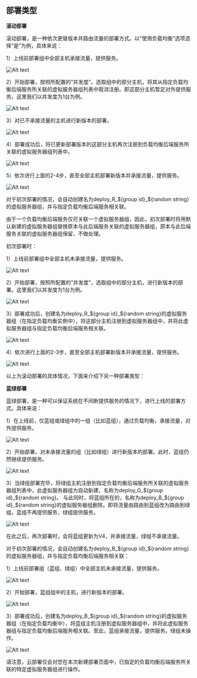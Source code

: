 ## 部署类型

**滚动部署**

滚动部署，是一种依次更替版本并路由流量的部署方式。以“使用负载均衡”选项选择“是”为例，具体来说：

1）上线前部署组中全部主机承接流量，提供服务。

![Alt text](https://github.com/jdcloudcom/cn/blob/codedeploy/image/CodeDeploy/rollingdeploy1.png)

2）开始部署，按照所配置的“并发度”，选取组中的部分主机，将其从指定负载均衡后端服务所关联的虚拟服务器组列表中取消注册。即这部分主机暂定对外提供服务。这里我们以并发度为1台为例。

![Alt text](https://github.com/jdcloudcom/cn/blob/codedeploy/image/CodeDeploy/rollingdeploy2.png)

3）对已不承接流量的主机进行新版本的部署。

![Alt text](https://github.com/jdcloudcom/cn/blob/codedeploy/image/CodeDeploy/rollingdeploy3.png)

4）部署成功后，将已更新部署版本的这部分主机再次注册到负载均衡后端服务所关联的虚拟服务器组列表中。

![Alt text](https://github.com/jdcloudcom/cn/blob/codedeploy/image/CodeDeploy/rollingdeploy4.png)

5）依次进行上面的2-4步，直至全部主机部署新版本并承接流量，提供服务。

![Alt text](https://github.com/jdcloudcom/cn/blob/codedeploy/image/CodeDeploy/rollingdeploy5.png)


对于初次部署的情况，会自动创建名为deploy_R_${group id}_${random string}的虚拟服务器组，并与指定负载均衡后端服务相关联。

由于一个负载均衡后端服务仅可关联一个虚拟服务器组，因此，初次部署时将用默认新建的虚拟服务器组替换原本与此后端服务关联的虚拟服务器组，原本与此后端服务关联的虚拟服务器组保留，不做处理。

初次部署时：

1）上线前部署组中全部主机未承接流量，提供服务。

![Alt text](https://github.com/jdcloudcom/cn/blob/codedeploy/image/CodeDeploy/rollingdeploy6.png)

2）开始部署，按照所配置的“并发度”，选取组中的部分主机，进行新版本的部署。这里我们以并发度为1台为例。

![Alt text](https://github.com/jdcloudcom/cn/blob/codedeploy/image/CodeDeploy/rollingdeploy7.png)

3）部署成功后，创建名为deploy_R_${group id}_${random string}的虚拟服务器组（在指定负载均衡实例中），将这部分主机注册到虚拟服务器组中，并将此虚拟服务器组与指定负载均衡后端服务相关联。

![Alt text](https://github.com/jdcloudcom/cn/blob/codedeploy/image/CodeDeploy/rollingdeploy8.png)

4）依次进行上面的2-3步，直至全部主机部署新版本并承接流量，提供服务。

![Alt text](https://github.com/jdcloudcom/cn/blob/codedeploy/image/CodeDeploy/rollingdeploy9.png)

以上为滚动部署的具体情况，下面来介绍下另一种部署类型：

**蓝绿部署**

蓝绿部署，是一种可以保证系统在不间断提供服务的情况下，进行上线的部署方式。具体来说：

1）在上线前，仅蓝组或绿组中的一组（比如蓝组），通过负载均衡，承接流量，对外提供服务。

![Alt text](https://github.com/jdcloudcom/cn/blob/codedeploy/image/CodeDeploy/bluegreendeploy1.png)

2）开始部署，对未承接流量的组（比如绿组）进行新版本的部署。此时，蓝组仍然继续提供服务。

![Alt text](https://github.com/jdcloudcom/cn/blob/codedeploy/image/CodeDeploy/bluegreendeploy2.png)

3）当绿组部署完毕，将绿组主机注册到指定负载均衡后端服务所关联的虚拟服务器组列表中，此虚拟服务器组为自动新建，名称为deploy_G_${group id}_${random string}。
与此同时，将蓝组所在的，名称为deploy_B_${group id}_${random string}的虚拟服务器组删除。即将流量由路由到蓝组改为路由到绿组，蓝组不再提供服务，绿组提供服务。

![Alt text](https://github.com/jdcloudcom/cn/blob/codedeploy/image/CodeDeploy/bluegreendeploy3.png)

在此之后，再次部署时，会将蓝组更新为V4，并承接流量，绿组不承接流量。

对于初次部署的情况，会自动创建名为deploy_B_${group id}_${random string}的虚拟服务器组，并与指定负载均衡后端服务相关联：

1）上线前部署组（蓝组、绿组）中全部主机未承接流量，提供服务。

![Alt text](https://github.com/jdcloudcom/cn/blob/codedeploy/image/CodeDeploy/bluegreendeploy4.png)

2）开始部署，蓝组组中的主机，进行新版本的部署。

![Alt text](https://github.com/jdcloudcom/cn/blob/codedeploy/image/CodeDeploy/bluegreendeploy5.png)

3）部署成功后，创建名为deploy_B_${group id}_${random string}的虚拟服务器组（在指定负载均衡中），将蓝组主机注册到虚拟服务器组中，并将此虚拟服务器组与指定负载均衡后端服务相关联。至此，蓝组承接流量，提供服务。绿组未操作。

![Alt text](https://github.com/jdcloudcom/cn/blob/codedeploy/image/CodeDeploy/bluegreendeploy6.png)


请注意，云部署仅会对您在本次新建部署页面中，已指定的负载均衡后端服务所关联的特定虚拟服务器组进行操作。
